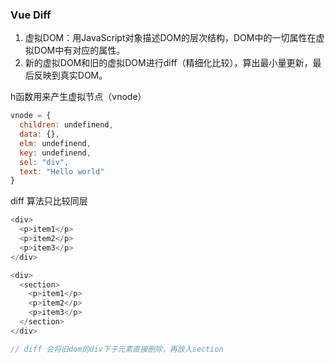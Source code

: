 ### Vue Diff

1. 虚拟DOM：用JavaScript对象描述DOM的层次结构，DOM中的一切属性在虚拟DOM中有对应的属性。
2. 新的虚拟DOM和旧的虚拟DOM进行diff（精细化比较），算出最小量更新，最后反映到真实DOM。

h函数用来产生虚拟节点（vnode）
```js
vnode = {
  children: undefinend,
  data: {},
  elm: undefinend,
  key: undefinend,
  sel: "div",
  text: "Hello world"
}
```

diff 算法只比较同层
```js
<div>
  <p>item1</p>
  <p>item2</p>
  <p>item3</p>
</div>

<div>
  <section>
    <p>item1</p>
    <p>item2</p>
    <p>item3</p>
  </section>
</div>

// diff 会将旧dom的div下子元素直接删除，再放入section
```
